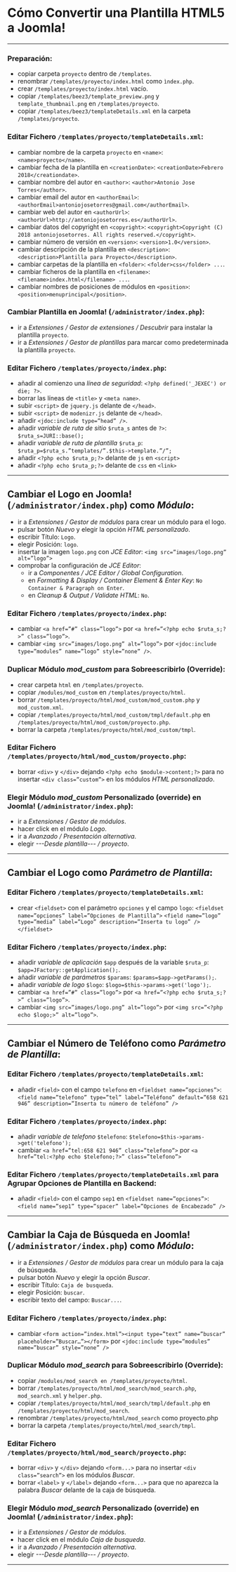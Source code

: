 # Cómo Convertir una Plantilla HTML5 a Joomla!
---
### Preparación:
- copiar carpeta `proyecto` dentro de `/templates`.
- renombrar `/templates/proyecto/index.html` como `ìndex.php`.
- crear `/templates/proyecto/index.html` vacío.
- copiar `/templates/beez3/template_preview.png` y `template_thumbnail.png` en `/templates/proyecto`.
- copiar `/templates/beez3/templateDetails.xml` en la carpeta `/templates/proyecto`.

### Editar Fichero `/templates/proyecto/templateDetails.xml`:
- cambiar nombre de la carpeta `proyecto` en `<name>`: `<name>proyecto</name>`.
- cambiar fecha de la plantilla en `<creationDate>`: `<creationDate>Febrero 2018</creationdate>`.
- cambiar nombre del autor en `<author>`: `<author>Antonio Jose Torres</author>`.
- cambiar email del autor en `<authorEmail>`: `<authorEmail>antoniojosetorres@gmail.com</authorEmail>`.
- cambiar web del autor en `<authorUrl>`: `<authorUrl>http://antoniojosetorres.es</authorUrl>`.
- cambiar datos del copyright en `<copyright>`: `<copyright>Copyright (C) 2018 antoniojosetorres. All rights reserved.</copyright>`.
- cambiar número de versión en `<version>`: `<version>1.0</version>`.
- cambiar descripción de la plantilla en `<description>`: `<description>Plantilla para Proyecto</description>`.
- cambiar carpetas de la plantilla en `<folder>`: `<folder>css</folder> ...`.
- cambiar ficheros de la plantilla en `<filename>`: `<filename>index.html</filename> ...`.
- cambiar nombres de posiciones de módulos en `<position>`: `<position>menuprincipal</position>`.

### Cambiar Plantilla en Joomla! (`/administrator/index.php`):
- ir a _Extensiones / Gestor de extensiones / Descubrir_ para instalar la plantilla `proyecto`.
- ir a _Extensiones / Gestor de plantillas_ para marcar como predeterminada la plantilla `proyecto`.

### Editar Fichero `/templates/proyecto/index.php`:
- añadir al comienzo una _línea de seguridad_: `<?php defined('_JEXEC') or die; ?>`.
- borrar las líneas de `<title>` y `<meta name>`.
- subir `<script>` de `jquery.js` delante de `</head>`.
- subir `<script>` de `modenizr.js` delante de `</head>`.
- añadir `<jdoc:include type=”head” />`.
- añadir _variable de ruta de sitio_ `$ruta_s` antes de `?>`: `$ruta_s=JURI::base();`
- añadir _variable de ruta de plantilla_ `$ruta_p`: `$ruta_p=$ruta_s.”templates/”.$this->template.”/”;`
- añadir `<?php echo $ruta_p;?>` delante de `js` en `<script>`
- añadir `<?php echo $ruta_p;?>` delante de `css` en `<link>`
---
## Cambiar el Logo en Joomla! (`/administrator/index.php`) como *Módulo*:
- ir a _Extensiones / Gestor de módulos_ para crear un módulo para el logo.
- pulsar botón _Nuevo_ y elegir la opción _HTML personalizado_.
- escribir Título: `Logo`.
- elegir Posición: `logo`.
- insertar la imagen `logo.png` con _JCE Editor_: `<img src=”images/logo.png” alt=”logo”>`
- comprobar la configuración de _JCE Editor_:
  - ir a _Componentes / JCE Editor / Global Configuration_.
  - en _Formatting & Display / Container Element & Enter Key_: `No Container & Paragraph on Enter`.
  - en _Cleanup & Output / Validate HTML_: `No`.

### Editar Fichero `/templates/proyecto/index.php`:
- cambiar `<a href=”#” class=”logo”>` por `<a href=”<?php echo $ruta_s;?>” class=”logo”>`.
- cambiar `<img src=”images/logo.png” alt=”logo”>` por `<jdoc:include type=”modules” name=”logo” style=”none” />`.

### Duplicar Módulo *mod_custom* para Sobreescribirlo (Override):
- crear carpeta `html` en `/templates/proyecto`.
- copiar `/modules/mod_custom` en `/templates/proyecto/html`.
- borrar `/templates/proyecto/html/mod_custom/mod_custom.php` y `mod_custom.xml`.
- copiar `/templates/proyecto/html/mod_custom/tmpl/default.php` en `/templates/proyecto/html/mod_custom/proyecto.php`.
- borrar la carpeta `/templates/proyecto/html/mod_custom/tmpl`.

### Editar Fichero `/templates/proyecto/html/mod_custom/proyecto.php`:
- borrar `<div>` y `</div>` dejando `<?php echo $module->content;?>` para no insertar `<div class=”custom”>` en los módulos _HTML personalizado_.

### Elegir Módulo *mod_custom* Personalizado (override) en Joomla! (`/administrator/index.php`):
- ir a _Extensiones / Gestor de módulos_.
- hacer click en el módulo _Logo_.
- ir a _Avanzado / Presentación alternativa_.
- elegir _---Desde plantilla--- / proyecto_.
---
## Cambiar el Logo como *Parámetro de Plantilla*:
### Editar Fichero `/templates/proyecto/templateDetails.xml`:
- crear `<fieldset>` con el parámetro `opciones` y el campo `logo`:
    `<fieldset name=”opciones” label=”Opciones de Plantilla”>`
      `<field name=”logo” type=”media” label=”Logo” description=”Inserta tu logo” />`
    `</fieldset>`

### Editar Fichero `/templates/proyecto/index.php`:
- añadir _variable de aplicación_ `$app` después de la variable `$ruta_p`: `$app=JFactory::getApplication();`.
- añadir _variable de parámetros_ `$params`: `$params=$app->getParams();`.
- añadir _variable de logo_ `$logo`: `$logo=$this->params->get('logo');`.
- cambiar `<a href=”#” class=”logo”>` por `<a href=”<?php echo $ruta_s;?>” class=”logo”>`.
- cambiar `<img src=”images/logo.png” alt=”logo”>` por `<img src=”<?php echo $logo;>” alt=”logo”>`.
---
## Cambiar el Número de Teléfono como *Parámetro de Plantilla*:
### Editar Fichero `/templates/proyecto/templateDetails.xml`:
- añadir `<field>` con el campo `telefono` en `<fieldset name=”opciones”>`: `<field name=”telefono” type=”tel” label=”Teléfono” default=”658 621 946” description=”Inserta tu número de teléfono” />`

### Editar Fichero `/templates/proyecto/index.php`:
- añadir _variable de telefono_ `$telefono`: `$telefono=$this->params->get('telefono');`
- cambiar `<a href=”tel:658 621 946” class=”telefono”>` por `<a href=”tel:<?php echo $telefono;?>” class=”telefono”>`

### Editar Fichero `/templates/proyecto/templateDetails.xml` para Agrupar Opciones de Plantilla en Backend:
- añadir `<field>` con el campo `sep1` en `<fieldset name=”opciones”>`: `<field name=”sep1” type=”spacer” label=”Opciones de Encabezado” />`
---
## Cambiar la Caja de Búsqueda en Joomla! (`/administrator/index.php`) como *Módulo*:
- ir a _Extensiones / Gestor de módulos_ para crear un módulo para la caja de búsqueda.
- pulsar botón _Nuevo_ y elegir la opción _Buscar_.
- escribir Título: `Caja de busqueda`.
- elegir Posición: `buscar`.
- escribir texto del campo: `Buscar...`.

### Editar Fichero `/templates/proyecto/index.php`:
- cambiar `<form action=”index.html”><input type=”text” name=”buscar” placeholder=”Buscar…”></form>` por `<jdoc:include type=”modules” name=”buscar” style=”none” />`

### Duplicar Módulo *mod_search* para Sobreescribirlo (Override):
- copiar `/modules/mod_search en /templates/proyecto/html`.
- borrar `/templates/proyecto/html/mod_search/mod_search.php`, `mod_search.xml` y `helper.php`.
- copiar `/templates/proyecto/html/mod_search/tmpl/default.php` en `/templates/proyecto/html/mod_search`.
- renombrar `/templates/proyecto/html/mod_search` como proyecto.php
- borrar la carpeta `/templates/proyecto/html/mod_search/tmpl`.

### Editar Fichero `/templates/proyecto/html/mod_search/proyecto.php`:
- borrar `<div>` y `</div>` dejando `<form...>` para no insertar `<div class=”search”>` en los módulos _Buscar_.
- borrar `<label>` y `</label>` dejando `<form...>` para que no aparezca la palabra _Buscar_ delante de la caja de búsqueda.

### Elegir Módulo *mod_search* Personalizado (override) en Joomla! (`/administrator/index.php`):
- ir a _Extensiones / Gestor de módulos_.
- hacer click en el módulo _Caja de busqueda_.
- ir a _Avanzado / Presentación alternativa_.
- elegir _---Desde plantilla--- / proyecto_.
---
